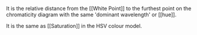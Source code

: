 It is the relative distance from the [[White Point]] to the furthest point on the chromaticity diagram with the same 'dominant wavelength' or [[hue]].

It is the same as [[Saturation]] in the HSV colour model.
